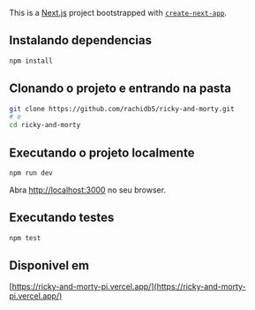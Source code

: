 This is a [Next.js](https://nextjs.org/) project bootstrapped with [`create-next-app`](https://github.com/vercel/next.js/tree/canary/packages/create-next-app).
## Instalando dependencias

```bash
npm install
```
## Clonando o projeto e entrando na pasta

```bash
git clone https://github.com/rachidb5/ricky-and-morty.git
# e
cd ricky-and-morty
```

## Executando o projeto localmente

```bash
npm run dev
```

Abra [http://localhost:3000](http://localhost:3000) no seu browser.


## Executando testes

```bash
npm test
```

## Disponivel em


[https://ricky-and-morty-pi.vercel.app/](https://ricky-and-morty-pi.vercel.app/)




